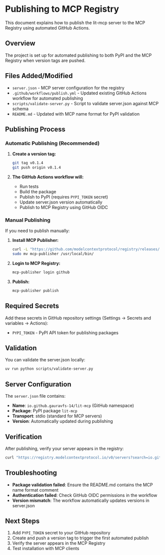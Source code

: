 # Publishing to MCP Registry

This document explains how to publish the lit-mcp server to the MCP Registry using automated GitHub Actions.

## Overview

The project is set up for automated publishing to both PyPI and the MCP Registry when version tags are pushed.

## Files Added/Modified

- `server.json` - MCP server configuration for the registry
- `.github/workflows/publish.yml` - Updated existing GitHub Actions workflow for automated publishing
- `scripts/validate-server.py` - Script to validate server.json against MCP schema
- `README.md` - Updated with MCP name format for PyPI validation

## Publishing Process

### Automatic Publishing (Recommended)

1. **Create a version tag:**

   ```bash
   git tag v0.1.4
   git push origin v0.1.4
   ```

2. **The GitHub Actions workflow will:**
   - Run tests
   - Build the package
   - Publish to PyPI (requires `PYPI_TOKEN` secret)
   - Update server.json version automatically
   - Publish to MCP Registry using GitHub OIDC

### Manual Publishing

If you need to publish manually:

1. **Install MCP Publisher:**

   ```bash
   curl -L "https://github.com/modelcontextprotocol/registry/releases/download/latest/mcp-publisher_$(uname -s | tr '[:upper:]' '[:lower:]')_$(uname -m | sed 's/x86_64/amd64/;s/aarch64/arm64/').tar.gz" | tar xz mcp-publisher
   sudo mv mcp-publisher /usr/local/bin/
   ```

2. **Login to MCP Registry:**

   ```bash
   mcp-publisher login github
   ```

3. **Publish:**

   ```bash
   mcp-publisher publish
   ```

## Required Secrets

Add these secrets in GitHub repository settings (Settings → Secrets and variables → Actions):

- `PYPI_TOKEN` - PyPI API token for publishing packages

## Validation

You can validate the server.json locally:

```bash
uv run python scripts/validate-server.py
```

## Server Configuration

The `server.json` file contains:

- **Name**: `io.github.gauravfs-14/lit-mcp` (GitHub namespace)
- **Package**: PyPI package `lit-mcp`
- **Transport**: stdio (standard for MCP servers)
- **Version**: Automatically updated during publishing

## Verification

After publishing, verify your server appears in the registry:

```bash
curl "https://registry.modelcontextprotocol.io/v0/servers?search=io.github.gauravfs-14/lit-mcp"
```

## Troubleshooting

- **Package validation failed**: Ensure the README.md contains the MCP name format comment
- **Authentication failed**: Check GitHub OIDC permissions in the workflow
- **Version mismatch**: The workflow automatically updates versions in server.json

## Next Steps

1. Add `PYPI_TOKEN` secret to your GitHub repository
2. Create and push a version tag to trigger the first automated publish
3. Verify the server appears in the MCP Registry
4. Test installation with MCP clients
